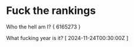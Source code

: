 # Fuck the rankings

Who the hell am I?
{ 6165273 }

What fucking year is it?
[ 2024-11-24T00:30:00Z ]
